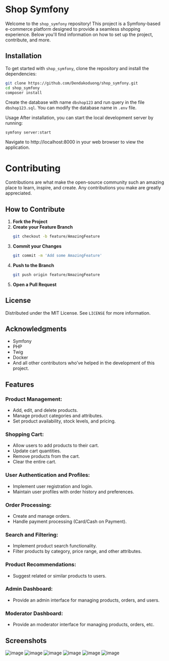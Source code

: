 # Shop Symfony

Welcome to the `shop_symfony` repository! This project is a Symfony-based e-commerce platform designed to provide a seamless shopping experience. Below you'll find information on how to set up the project, contribute, and more.

## Installation

To get started with `shop_symfony`, clone the repository and install the dependencies:

```bash
git clone https://github.com/Dendakoduong/shop_symfony.git
cd shop_symfony
composer install
```
Create the database with name `dbshop123` and run query in the file `dbshop123.sql`. You can modify the database name in `.env` file.

Usage
After installation, you can start the local development server by running:
```
symfony server:start
```
Navigate to http://localhost:8000 in your web browser to view the application.

# Contributing

Contributions are what make the open-source community such an amazing place to learn, inspire, and create. Any contributions you make are greatly appreciated.

## How to Contribute

1. **Fork the Project**
2. **Create your Feature Branch** 
   ```sh
   git checkout -b feature/AmazingFeature
   ```
3. **Commit your Changes**
   ```sh
   git commit -m 'Add some AmazingFeature'
   ```
4. **Push to the Branch**
   ```sh
   git push origin feature/AmazingFeature
   ```
5. **Open a Pull Request**

## License

Distributed under the MIT License. See `LICENSE` for more information.

## Acknowledgments

- Symfony
- PHP
- Twig
- Docker
- And all other contributors who’ve helped in the development of this project.

## Features

### Product Management:
- Add, edit, and delete products.
- Manage product categories and attributes.
- Set product availability, stock levels, and pricing.

### Shopping Cart:
- Allow users to add products to their cart.
- Update cart quantities.
- Remove products from the cart.
- Clear the entire cart.

### User Authentication and Profiles:
- Implement user registration and login.
- Maintain user profiles with order history and preferences.

### Order Processing:
- Create and manage orders.
- Handle payment processing (Card/Cash on Payment).

### Search and Filtering:
- Implement product search functionality.
- Filter products by category, price range, and other attributes.

### Product Recommendations:
- Suggest related or similar products to users.

### Admin Dashboard:
- Provide an admin interface for managing products, orders, and users.
  
### Moderator Dashboard:
- Provide an moderator interface for managing products, orders, etc.

## Screenshots
![image](https://github.com/Dendakoduong/shop_symfony/assets/106602391/76f9ecce-b4e1-4f65-a3ee-e2d42bb7c1aa)
![image](https://github.com/Dendakoduong/shop_symfony/assets/106602391/e9f8d3b3-8faa-41d8-97c1-2c8556ecbba1)
![image](https://github.com/Dendakoduong/shop_symfony/assets/106602391/d4251395-e7d2-434f-b150-2f23b57df49d)
![image](https://github.com/Dendakoduong/shop_symfony/assets/106602391/10a3c123-5cf3-46a7-8b97-403f137293db)
![image](https://github.com/Dendakoduong/shop_symfony/assets/106602391/5d880a89-b6ab-493d-9bf5-e9fef1ff2118)
![image](https://github.com/Dendakoduong/shop_symfony/assets/106602391/f16a891a-353d-403a-a4a0-63fe11ee4d00)






